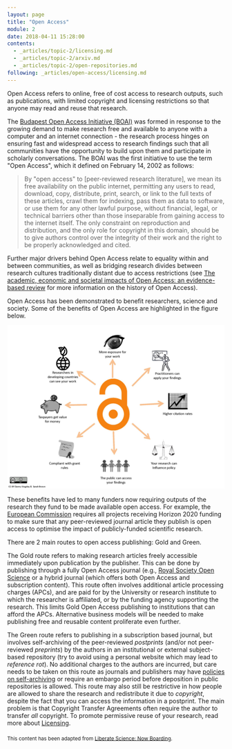 ```yaml
---
layout: page
title: "Open Access"
module: 2
date: 2018-04-11 15:28:00
contents:
  - _articles/topic-2/licensing.md
  - _articles/topic-2/arxiv.md
  - _articles/topic-2/open-repositories.md
following: _articles/open-access/licensing.md
---
```



Open Access refers to online, free of cost access to research outputs, such as publications, with limited copyright and licensing restrictions so that anyone may read and reuse that research.

The [Budapest Open Access Initiative (BOAI)](http://www.budapestopenaccessinitiative.org/) was formed in response to the growing demand to make research free and available to anyone with a computer and an internet connection - the research process hinges on ensuring fast and widespread access to research findings such that all communities have the opportunity to build upon them and participate in scholarly conversations. The BOAI was the first initiative to use the term "Open Access", which it defined on February 14, 2002 as follows:
>By "open access" to [peer-reviewed research literature], we mean its free availability on the public internet, permitting any users to read, download, copy, distribute, print, search, or link to the full texts of these articles, crawl them for indexing, pass them as data to software, or use them for any other lawful purpose, without financial, legal, or technical barriers other than those inseparable from gaining access to the internet itself. The only constraint on reproduction and distribution, and the only role for copyright in this domain, should be to give authors control over the integrity of their work and the right to be properly acknowledged and cited.

Further major drivers behind Open Access relate to equality within and between communities, as well as bridging research divides between research cultures traditionally distant due to access restrictions (see [The academic, economic and societal impacts of Open Access: an evidence-based review](https://f1000research.com/articles/5-632/v3) for more information on the history of Open Access).

Open Access has been demonstrated to benefit researchers, science and society. Some of the benefits of Open Access are highlighted in the figure below.

![Benefits of Open Access](../img/benefits-of-oa-new.jpg)

These benefits have led to many funders now requiring outputs of the research they fund to be made available open access. For example, the [European Commission](http://ec.europa.eu/programmes/horizon2020/node/1031) requires all projects receiving Horizon 2020 funding to make sure that any peer-reviewed journal article they publish is open access to optimise the impact of publicly-funded scientific research.

There are 2 main routes to open access publishing: Gold and Green.

The Gold route refers to making research articles freely accessible immediately upon publication by the publisher. This can be done by publishing through a fully Open Access journal (e.g., [Royal Society Open Science](http://rsos.royalsocietypublishing.org/) or a hybrid journal (which offers both Open Access and subscription content). This route often involves additional article processing charges (APCs), and are paid for by the University or research institute to which the researcher is affiliated, or by the funding agency supporting the research. This limits Gold Open Access publishing to institutions that can afford the APCs. Alternative business models will be needed to make publishing free and reusable content proliferate even further.

The Green route refers to publishing in a subscription based journal, but involves self-archiving of the peer-reviewed _postprints_ (and/or not peer-reviewed _preprints_) by the authors in an institutional or external subject-based repository (try to avoid using a personal website which may lead to _reference rot_). No additional charges to the authors are incurred, but care needs to be taken on this route as journals and publishers may have [policies on self-archiving](sherpa.ac.uk/romeo) or require an embargo period before deposition in public repositories is allowed. This route may also still be restrictive in how people are allowed to share the research and redistribute it due to _copyright_, despite the fact that you can access the information in a postprint. The main problem is that Copyright Transfer Agreements often require the author to transfer *all* copyright. To promote permissive reuse of your research, read more about [Licensing](licensing.md).


<sub>This content has been adapted from [Liberate Science: Now Boarding](https://github.com/libscie/now-boarding).</sub>
